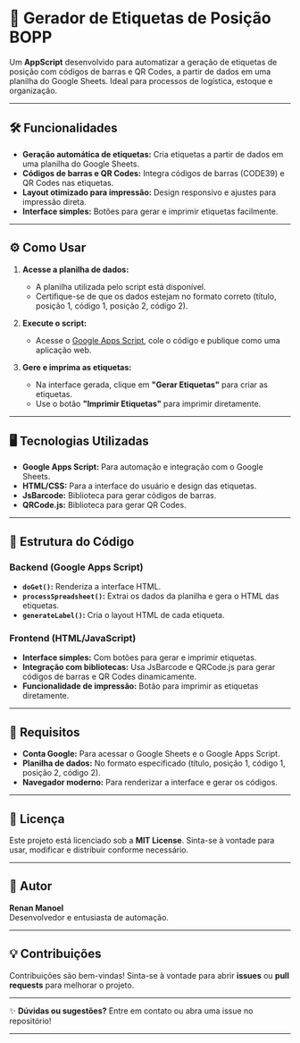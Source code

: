 # 🚀 Gerador de Etiquetas de Posição BOPP

Um **AppScript** desenvolvido para automatizar a geração de etiquetas de posição com códigos de barras e QR Codes, a partir de dados em uma planilha do Google Sheets. Ideal para processos de logística, estoque e organização.

---

## 🛠️ Funcionalidades

- **Geração automática de etiquetas:** Cria etiquetas a partir de dados em uma planilha do Google Sheets.
- **Códigos de barras e QR Codes:** Integra códigos de barras (CODE39) e QR Codes nas etiquetas.
- **Layout otimizado para impressão:** Design responsivo e ajustes para impressão direta.
- **Interface simples:** Botões para gerar e imprimir etiquetas facilmente.

---

## ⚙️ Como Usar

1. **Acesse a planilha de dados:**  
   - A planilha utilizada pelo script está disponível.  
   - Certifique-se de que os dados estejam no formato correto (título, posição 1, código 1, posição 2, código 2).

2. **Execute o script:**  
   - Acesse o [Google Apps Script](https://script.google.com/), cole o código e publique como uma aplicação web.

3. **Gere e imprima as etiquetas:**  
   - Na interface gerada, clique em **"Gerar Etiquetas"** para criar as etiquetas.  
   - Use o botão **"Imprimir Etiquetas"** para imprimir diretamente.

---

## 🖥️ Tecnologias Utilizadas

- **Google Apps Script:** Para automação e integração com o Google Sheets.
- **HTML/CSS:** Para a interface do usuário e design das etiquetas.
- **JsBarcode:** Biblioteca para gerar códigos de barras.
- **QRCode.js:** Biblioteca para gerar QR Codes.

---

## 📂 Estrutura do Código

### **Backend (Google Apps Script)**
- **`doGet()`:** Renderiza a interface HTML.
- **`processSpreadsheet()`:** Extrai os dados da planilha e gera o HTML das etiquetas.
- **`generateLabel()`:** Cria o layout HTML de cada etiqueta.

### **Frontend (HTML/JavaScript)**
- **Interface simples:** Com botões para gerar e imprimir etiquetas.
- **Integração com bibliotecas:** Usa JsBarcode e QRCode.js para gerar códigos de barras e QR Codes dinamicamente.
- **Funcionalidade de impressão:** Botão para imprimir as etiquetas diretamente.

---

## 🚨 Requisitos

- **Conta Google:** Para acessar o Google Sheets e o Google Apps Script.
- **Planilha de dados:** No formato especificado (título, posição 1, código 1, posição 2, código 2).
- **Navegador moderno:** Para renderizar a interface e gerar os códigos.

---

## 📝 Licença

Este projeto está licenciado sob a **MIT License**. Sinta-se à vontade para usar, modificar e distribuir conforme necessário.

---

## 👤 Autor

**Renan Manoel**  
Desenvolvedor e entusiasta de automação.  

---

## 💡 Contribuições

Contribuições são bem-vindas! Sinta-se à vontade para abrir **issues** ou **pull requests** para melhorar o projeto.

---

✨ **Dúvidas ou sugestões?** Entre em contato ou abra uma issue no repositório!

---
